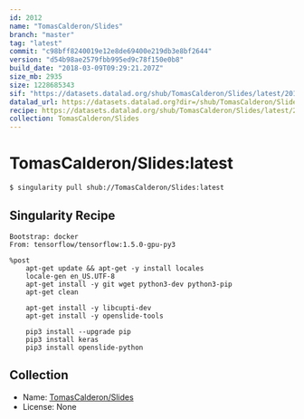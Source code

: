 ```yaml
---
id: 2012
name: "TomasCalderon/Slides"
branch: "master"
tag: "latest"
commit: "c98bff8240019e12e8de69400e219db3e8bf2644"
version: "d54b98ae2579fbb995ed9c78f150e0b8"
build_date: "2018-03-09T09:29:21.207Z"
size_mb: 2935
size: 1228685343
sif: "https://datasets.datalad.org/shub/TomasCalderon/Slides/latest/2018-03-09-c98bff82-d54b98ae/d54b98ae2579fbb995ed9c78f150e0b8.simg"
datalad_url: https://datasets.datalad.org?dir=/shub/TomasCalderon/Slides/latest/2018-03-09-c98bff82-d54b98ae/
recipe: https://datasets.datalad.org/shub/TomasCalderon/Slides/latest/2018-03-09-c98bff82-d54b98ae/Singularity
collection: TomasCalderon/Slides
---
```


# TomasCalderon/Slides:latest

```bash
$ singularity pull shub://TomasCalderon/Slides:latest
```

## Singularity Recipe

```singularity
Bootstrap: docker
From: tensorflow/tensorflow:1.5.0-gpu-py3

%post
    apt-get update && apt-get -y install locales
    locale-gen en_US.UTF-8
    apt-get install -y git wget python3-dev python3-pip
    apt-get clean

    apt-get install -y libcupti-dev
    apt-get install -y openslide-tools

    pip3 install --upgrade pip
    pip3 install keras
    pip3 install openslide-python
```

## Collection

 - Name: [TomasCalderon/Slides](https://github.com/TomasCalderon/Slides)
 - License: None

